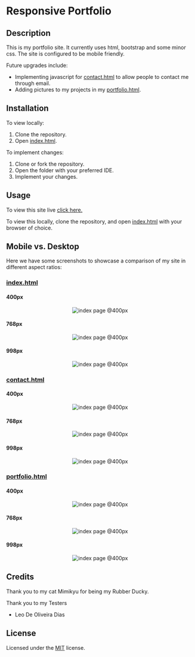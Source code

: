 # Responsive Portfolio

## Description 

This is my portfolio site. It currently uses html, bootstrap and some minor css. The site is configured to be mobile friendly.

Future upgrades include:
* Implementing javascript for [contact.html](contact.html) to allow people to contact me through email.
* Adding pictures to my projects in my [portfolio.html](portfolio.html).

## Installation

To view locally:
1. Clone the repository.
2. Open [index.html](index.html).

To implement changes:
1. Clone or fork the repository.
2. Open the folder with your preferred IDE.
3. Implement your changes.


## Usage 

To view this site live [click here.](https://shelb-doc.github.io/responsive-portfolio/)

To view this locally, clone the repository, and open [index.html](index.html) with your browser of choice.

## Mobile vs. Desktop
Here we have some screenshots to showcase a comparison of my site in different aspect ratios:

### [index.html](index.html)

#### 400px
<p align="center">
  <img alt="index page @400px" src="./assets/screenshots/aboutme-400.png">
</p>

#### 768px
<p align="center">
  <img alt="index page @400px" src="./assets/screenshots/aboutme-768.png">
</p>

#### 998px
<p align="center">
  <img alt="index page @400px" src="./assets/screenshots/aboutme-998.png">
</p>

### [contact.html](contact.html)

#### 400px
<p align="center">
  <img alt="index page @400px" src="./assets/screenshots/contact-400.png">
</p>

#### 768px
<p align="center">
  <img alt="index page @400px" src="./assets/screenshots/contact-768.png">
</p>

#### 998px
<p align="center">
  <img alt="index page @400px" src="./assets/screenshots/contact-998.png">
</p>

### [portfolio.html](portfolio.html)

#### 400px
<p align="center">
  <img alt="index page @400px" src="./assets/screenshots/portfolio-400.png">
</p>

#### 768px
<p align="center">
  <img alt="index page @400px" src="./assets/screenshots/portfolio-768.png">
</p>

#### 998px
<p align="center">
  <img alt="index page @400px" src="./assets/screenshots/portfolio-998.png">
</p>

## Credits

Thank you to my cat Mimikyu for being my Rubber Ducky.

Thank you to my Testers
* Leo De Oliveira Dias

## License

Licensed under the [MIT](LICENSE.txt) license.